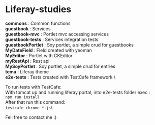 # Liferay-studies
**commons** : Common functions \
**guestbook** : Services \
**guestbook-mvc** : Portlet mvc accessing services \
**guestbook-tests** : Services integration tests \
**guestbookPortlet** : Soy portlet, a simple crud for guestbooks \
**MyDateField** : Field created with yeoman \
**MyEditor** : Portlet with CKEditor \
**myRestApi** : Rest api \
**MySoyPortlet** : Soy portlet, a simple crud for entries \
**tema** : Liferay theme \
**e2e-tests** : Tests created with TestCafe framework \

To run tests with TestCafe: \
With tomcat up and running liferay portal, into e2e-tests folder exec :\
`npm run install` \
After that run this command: \
`testcafe chrome *.js`\

Fell free to contact me :)
